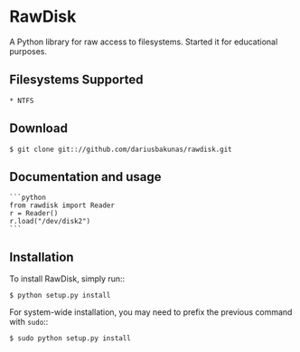 RawDisk
=======

A Python library for raw access to filesystems. Started it for educational purposes.

Filesystems Supported
---------------------
	* NTFS

Download
--------

	$ git clone git:://github.com/dariusbakunas/rawdisk.git

Documentation and usage
-----------------------

	```python
	from rawdisk import Reader
	r = Reader()
	r.load("/dev/disk2")
	```

Installation
------------

To install RawDisk, simply run::

	$ python setup.py install

For system-wide installation, you may need to prefix the previous command with ``sudo``::

	$ sudo python setup.py install